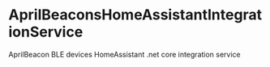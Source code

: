 # AprilBeaconsHomeAssistantIntegrationService
AprilBeacon BLE devices HomeAssistant .net core integration service
